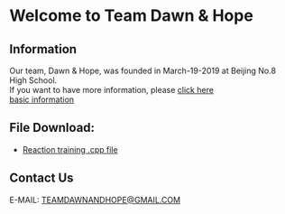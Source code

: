 # Welcome to Team Dawn & Hope  
## Information  
Our team, Dawn & Hope, was founded in March-19-2019 at Beijing No.8 High School.  
If you want to have more information, please [click here](https://github.com/kevin56348/Dawn-And-Hope.github.io)  
[basic information](https://kevin56348.github.io/Dawn-And-Hope.github.io/basic/basicinfo.html)  
  
  
## File Download:  
* [Reaction training .cpp file](https://kevin56348.github.io/Dawn-And-Hope.github.io/timer/React.cpp)  
  
## Contact Us  
E-MAIL: TEAMDAWNANDHOPE@GMAIL.COM